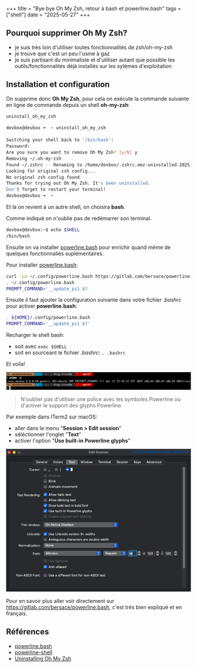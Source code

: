 +++
title = "Bye bye Oh My Zsh, retour à bash et powerline.bash"
tags = ["shell"]
date = "2025-05-27"
+++

## Pourquoi supprimer Oh My Zsh?

- je suis très loin d'utiliser toutes fonctionnalités de zsh/oh-my-zsh
- je trouve que c'est un peu l'usine à gaz
- je suis partisant du minimaliste et d'utiliser autant que possible les outils/fonctionnalités déjà installés sur les sytèmes d'exploitation

## Installation et configuration

On supprime donc **Oh My Zsh**, pour cela on exécute la commande suivante en ligne de commande depuis un shell **oh-my-zsh**:

```sh
uninstall_oh_my_zsh
```

```sh
devbox@devbox ➜  ~ uninstall_oh_my_zsh

Switching your shell back to '/bin/bash':
Password:
Are you sure you want to remove Oh My Zsh? [y/N] y
Removing ~/.oh-my-zsh
Found ~/.zshrc -- Renaming to /home/devbox/.zshrc.omz-uninstalled-2025-05-28_04-31-11
Looking for original zsh config...
No original zsh config found
Thanks for trying out Oh My Zsh. It's been uninstalled.
Don't forget to restart your terminal!
devbox@devbox ➜  ~
```

Et là on revient à un autre shell, on choisira **bash**.

Comme indiqué on n'oublie pas de redémarrer son terminal.

```sh
devbox@devbox:~$ echo $SHELL
/bin/bash
```

Ensuite on va installer [powerline.bash](https://gitlab.com/bersace/powerline.bash) pour enrichir quand même de quelques fonctionnaliés suplémentaires.

Pour installer [powerline.bash](https://gitlab.com/bersace/powerline.bash):

```sh
curl -Lo ~/.config/powerline.bash https://gitlab.com/bersace/powerline-bash/raw/master/powerline.bash
. ~/.config/powerline.bash
PROMPT_COMMAND='__update_ps1 $?
```

Ensuite il faut ajouter la configuration suivante dans votre fichier _.bashrc_ pour activer **powerline.bash**:

```sh
. ${HOME}/.config/powerline.bash
PROMPT_COMMAND='__update_ps1 $?'
```

Recharger le shell bash:

- soit avec ```exec $SHELL```
- soit en sourceant le fichier _.bashrc_: ```. .bashrc```

Et voila!

![prompt-powershell](images/prompt-powershell.png)

> N'oublier pas d'utiliser une police avec les symboles Powerline ou d'activer le support des glyphs Powerline

Par exemple dans ITerm2 sur macOS:

- aller dans le menu "**Session > Edit session**"
- séléctionner l'onglet "**Text**"
- activer l'option "**Use built-in Powerline glyphs**"

![iterm2-settings](images/iterm2-settings.png)

Pour en savoir plus aller voir directement sur <https://gitlab.com/bersace/powerline.bash>, c'est très bien expliqué et en français.

## Références

- [powerline.bash](https://gitlab.com/bersace/powerline.bash)
- [powerline-shell](https://github.com/b-ryan/powerline-shell)
- [Uninstalling Oh My Zsh](https://github.com/ohmyzsh/ohmyzsh?tab=readme-ov-file#uninstalling-oh-my-zsh)
